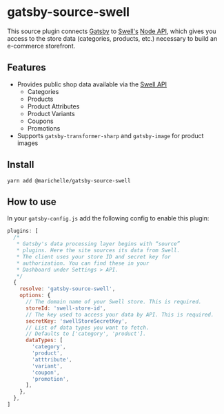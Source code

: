 # gatsby-source-swell

This source plugin connects [Gatsby](https://www.gatsbyjs.com/) to [Swell's](https://www.swell.is/) [Node API](https://swell.store/docs/api/), which gives you access to the store data (categories, products, etc.) necessary to build an e-commerce storefront.

## Features

- Provides public shop data available via the [Swell API](https://swell.store/docs/api/)
  - Categories
  - Products
  - Product Attributes
  - Product Variants
  - Coupons
  - Promotions
- Supports `gatsby-transformer-sharp` and `gatsby-image` for product images

## Install

```shell
yarn add @marichelle/gatsby-source-swell
```

## How to use

In your `gatsby-config.js` add the following config to enable this plugin:

```js
plugins: [
  /*
   * Gatsby's data processing layer begins with “source”
   * plugins. Here the site sources its data from Swell.
   * The client uses your store ID and secret key for
   * authorization. You can find these in your
   * Dashboard under Settings > API.
   */
  {
    resolve: 'gatsby-source-swell',
    options: {
      // The domain name of your Swell store. This is required.
      storeId: 'swell-store-id',
      // The key used to access your data by API. This is required.
      secretKey: 'swellStoreSecretKey',
      // List of data types you want to fetch.
      // Defaults to ['category', 'product'].
      dataTypes: [
        'category',
        'product',
        'atttribute',
        'variant',
        'coupon',
        'promotion',
      ],
    },
  },
]
```
